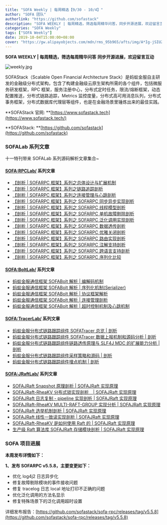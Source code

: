 ```yaml
---
title: "SOFA Weekly | 每周精选【9/30 - 10/4】"
author: "SOFA 团队"
authorlink: "https://github.com/sofastack"
description: "SOFA WEEKLY | 每周精选，筛选每周精华问答，同步开源进展，欢迎留言互动。"
categories: "SOFA Weekly"
tags: ["SOFA Weekly"]
date: 2019-10-04T15:00:00+08:00
cover: "https://gw.alipayobjects.com/mdn/rms_95b965/afts/img/A*Ig-jSIUZWx0AAAAAAAAAAAAAARQnAQ"
---
```


**SOFA WEEKLY | 每周精选，筛选每周精华问答**
**同步开源进展，欢迎留言互动**

![weekly.jpg](https://gw.alipayobjects.com/mdn/rms_95b965/afts/img/A*ARgKS6SuU7YAAAAAAAAAAAAAARQnAQ)

SOFAStack（Scalable Open Financial Architecture Stack）是蚂蚁金服自主研发的金融级分布式架构，包含了构建金融级云原生架构所需的各个组件，包括微服务研发框架，RPC 框架，服务注册中心，分布式定时任务，限流/熔断框架，动态配置推送，分布式链路追踪，Metrics 监控度量，分布式高可用消息队列，分布式事务框架，分布式数据库代理层等组件，也是在金融场景里锤炼出来的最佳实践。

**SOFAStack 官网: **[https://www.sofastack.tech](https://www.sofastack.tech/)

**SOFAStack: **[https://github.com/sofastack](https://github.com/sofastack)

### SOFALab 系列文章

十一特刊带来 SOFALab 系列源码解析文章集合~

#### <SOFA:RPCLab/> 系列文章

- [【剖析 | SOFARPC 框架】系列之总体设计与扩展机制](https://www.sofastack.tech/blog/sofa-rpc-framework-overall-extension/)
- [【剖析 | SOFARPC 框架】系列之链路追踪剖析](https://www.sofastack.tech/blog/sofa-rpc-link-tracking/)
- [【剖析 | SOFARPC 框架】系列之连接管理与心跳剖析](https://www.sofastack.tech/blog/sofa-rpc-connection-management-heartbeat-analysis/)
- [【剖析 | SOFARPC 框架】系列之 SOFARPC 同步异步实现剖析](https://www.sofastack.tech/blog/sofa-rpc-synchronous-asynchronous-implementation/)
- [【剖析 | SOFARPC 框架】系列之 SOFARPC 线程模型剖析](https://www.sofastack.tech/blog/sofa-rpc-threading-model/)
- [【剖析 | SOFARPC 框架】系列之 SOFARPC 单机故障剔除剖析](https://www.sofastack.tech/blog/sofa-rpc-single-machine-fault-culling/)
- [【剖析 | SOFARPC 框架】系列之 SOFARPC 泛化调用实现剖析](https://www.sofastack.tech/blog/sofa-rpc-generalized-call-implementation/)
- [【剖析 | SOFARPC 框架】系列之 SOFARPC 数据透传剖析](https://www.sofastack.tech/blog/sofa-rpc-data-transmission/)
- [【剖析 | SOFARPC 框架】系列之 SOFARPC 优雅关闭剖析](https://www.sofastack.tech/blog/sofa-rpc-graceful-exit/)
- [【剖析 | SOFARPC 框架】系列之 SOFARPC 路由实现剖析](https://www.sofastack.tech/blog/sofa-rpc-routing-implementation/)
- [【剖析 | SOFARPC 框架】系列之 SOFARPC 注解支持剖析](https://www.sofastack.tech/blog/sofa-rpc-annotation-support/)
- [【剖析 | SOFARPC 框架】系列之 SOFARPC 跨语言支持剖析](https://www.sofastack.tech/blog/sofa-rpc-cross-language-support/)
- [【剖析 | SOFARPC 框架】系列之 SOFARPC 序列化比较](https://www.sofastack.tech/blog/sofa-rpc-serialization-comparison/)

#### <SOFA:BoltLab/> 系列文章

- [蚂蚁金服通信框架 SOFABolt 解析 | 编解码机制](https://www.sofastack.tech/blog/sofa-bolt-codec-deep-dive/)
- [蚂蚁金服通信框架 SOFABolt 解析 | 序列化机制(Serializer)](https://www.sofastack.tech/blog/sofa-bolt-serialization-deep-dive/)
- [蚂蚁金服通信框架 SOFABolt 解析 | 协议框架解析](https://www.sofastack.tech/blog/sofa-bolt-framework-deep-dive/)
- [蚂蚁金服通信框架 SOFABolt 解析 | 连接管理剖析](https://www.sofastack.tech/blog/sofa-blot-connection-management-deep-dive/)
- [蚂蚁金服通信框架 SOFABolt 解析 | 超时控制机制及心跳机制](https://www.sofastack.tech/blog/sofa-bolt-timeout-and-heart-beat-deep-dive/)

#### <SOFA:TracerLab/> 系列文章

- [蚂蚁金服分布式链路跟踪组件 SOFATracer 总览 | 剖析](https://www.sofastack.tech/blog/sofa-tracer-overview/)
- [蚂蚁金服分布式链路跟踪组件 SOFATracer 数据上报机制和源码分析 | 剖析](https://www.sofastack.tech/blog/sofa-tracer-response-mechanism/)
- [蚂蚁金服分布式链路跟踪组件链路透传原理与 SLF4J MDC 的扩展能力分析 | 剖析](https://www.sofastack.tech/blog/sofa-tracer-unvarnished-transmission-slf4j-mdc/)
- [蚂蚁金服分布式链路跟踪组件采样策略和源码 | 剖析](https://www.sofastack.tech/blog/sofa-tracer-sampling-tracking-deep-dive/)
- [蚂蚁金服分布式链路跟踪组件埋点机制 | 剖析](https://www.sofastack.tech/blog/sofa-tracer-event-tracing-deep-dive/)

#### <SOFA:JRaftLab/> 系列文章

- [SOFAJRaft Snapshot 原理剖析 | SOFAJRaft 实现原理](https://www.sofastack.tech/blog/sofa-jraft-snapshot-principle-analysis/)
- [SOFAJRaft-RheaKV 分布式锁实现剖析　| SOFAJRaft 实现原理](https://www.sofastack.tech/blog/sofa-jraft-rheakv-distributedlock/)
- [SOFAJRaft 日志复制 - pipeline 实现剖析 | SOFAJRaft 实现原理](https://www.sofastack.tech/blog/sofa-jraft-pipeline-principle/)
- [SOFAJRaft-RheaKV MULTI-RAFT-GROUP 实现分析 | SOFAJRaft 实现原理](https://www.sofastack.tech/blog/sofa-jraft-rheakv-multi-raft-group/)
- [SOFAJRaft 选举机制剖析 | SOFAJRaft 实现原理](https://www.sofastack.tech/blog/sofa-jraft-election-mechanism/)
- [SOFAJRaft 线性一致读实现剖析 | SOFAJRaft 实现原理](https://www.sofastack.tech/blog/sofa-jraft-linear-consistent-read-implementation/)
- [SOFAJRaft-RheaKV 是如何使用 Raft 的 | SOFAJRaft 实现原理](https://www.sofastack.tech/blog/sofa-jraft-rheakv/)
- [生产级 Raft 算法库 SOFAJRaft 存储模块剖析 | SOFAJRaft 实现原理](https://www.sofastack.tech/blog/sofa-jraft-algorithm-storage-module-deep-dive/)

### SOFA 项目进展

**本周发布详情如下：**

**1、发布 SOFARPC v5.5.8，主要变更如下：**

- 优化 log4j2 日志异步化
- 修复故障剔除模块的事件接收问题
- 修复 tracelog 日志 local 地址打印不正确的问题
- 优化泛化调用的方法名显示
- 修复特殊场景下的泛化调用超时设置

详细发布报告：[https://github.com/sofastack/sofa-rpc/releases/tag/v5.5.8](https://github.com/sofastack/sofa-rpc/releases/tag/v5.5.8)